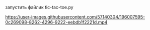 запустить файлик tic-tac-toe.py


https://user-images.githubusercontent.com/57140304/196007595-0c269098-8262-4296-9222-eebdb1f2221d.mp4
